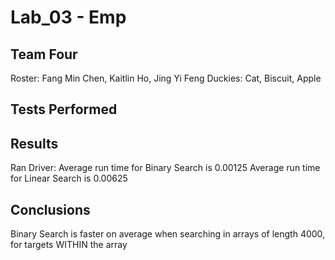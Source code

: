 # Lab_03 - Emp

## Team Four 
Roster: Fang Min Chen, Kaitlin Ho, Jing Yi Feng
		Duckies: Cat, Biscuit, Apple
		
## Tests Performed

## Results
Ran Driver:
Average run time for Binary Search is 0.00125
Average run time for Linear Search is 0.00625

## Conclusions
Binary Search is faster on average when searching in arrays of length 4000, for targets WITHIN the array
